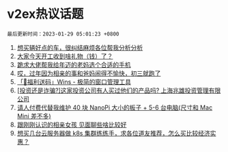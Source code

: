 # v2ex热议话题

`最后更新时间：2023-01-29 05:01:23 +0800`

1. [想买辆好点的车，很纠结麻烦各位帮我分析分析](https://www.v2ex.com/t/911001)
1. [大家今天开工收到啥礼物（钱）了？](https://www.v2ex.com/t/910951)
1. [跪求大佬帮我给年迈的老妈选个合适的手机](https://www.v2ex.com/t/911088)
1. [哎，过年因为相亲的事和爸妈闹得不愉快，初三就跑了](https://www.v2ex.com/t/910993)
1. [「🎉福利送码」Wins - 极简的窗口管理工具](https://www.v2ex.com/t/911060)
1. [[投资还是诈骗?]这家投资公司有人买过他们的产品吗? 上海兆雄投资管理有限公司](https://www.v2ex.com/t/910959)
1. [请人付费代替我维护 40 块 NanoPi 大小的板子 + 5-6 台电脑(尺寸和 Mac Mini 差不多)](https://www.v2ex.com/t/910966)
1. [跟刚刚认识的相亲女孩 见面聊些啥比较好](https://www.v2ex.com/t/911107)
1. [想买几台云服务器做 k8s 集群练练手，求各位道友推荐，怎么买比较经济实惠？](https://www.v2ex.com/t/911017)

